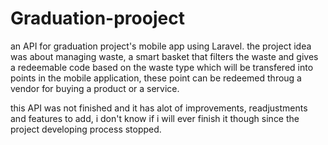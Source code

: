 # Graduation-prooject
an API for graduation project's mobile app using Laravel.
the project idea was about managing waste, a smart basket that filters the waste and gives a redeemable code based on the waste type which will be transfered into points in the mobile application, these point can be redeemed throug a vendor for buying a product or a service.

this API was not finished and it has alot of improvements, readjustments and features to add, i don't know if i will ever finish it though since the project developing process stopped.
